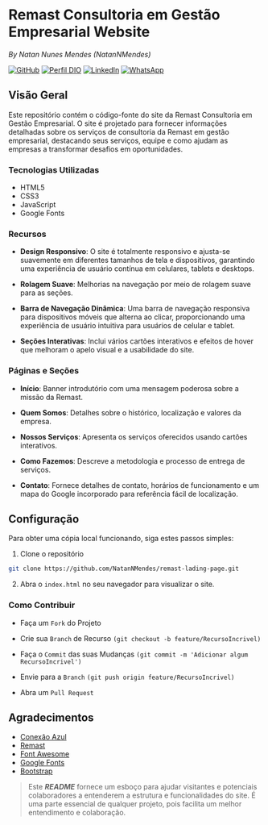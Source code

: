 # Remast Consultoria em Gestão Empresarial Website
_By Natan Nunes Mendes (NatanNMendes)_

[![GitHub](https://img.shields.io/badge/GitHub-181717?style=for-the-badge&logo=github&logoColor=white)](https://github.com/NatanNMendes)
[![Perfil DIO](https://img.shields.io/badge/-Meu%20Perfil%20na%20DIO-3333FF?style=for-the-badge&logo=gitbook&logoColor=white)](https://www.dio.me/users/natan_nunes_mendes_95684)
[![LinkedIn](https://img.shields.io/badge/linkedin-%230077B5.svg?style=for-the-badge&logo=linkedin&logoColor=white)](https://www.linkedin.com/in/natan-nunes-mendes-progamador/)
[![WhatsApp](https://img.shields.io/badge/WhatsApp-25D366?style=for-the-badge&logo=whatsapp&logoColor=white)](https://wa.me/5575988055119)  


## Visão Geral
Este repositório contém o código-fonte do site da Remast Consultoria em Gestão Empresarial. O site é projetado para fornecer informações detalhadas sobre os serviços de consultoria da Remast em gestão empresarial, destacando seus serviços, equipe e como ajudam as empresas a transformar desafios em oportunidades.

### Tecnologias Utilizadas
- HTML5
- CSS3
- JavaScript
- Google Fonts

### Recursos

- **Design Responsivo**: O site é totalmente responsivo e ajusta-se suavemente em diferentes tamanhos de tela e dispositivos, garantindo uma experiência de usuário contínua em celulares, tablets e desktops.

- **Rolagem Suave**: Melhorias na navegação por meio de rolagem suave para as seções.

- **Barra de Navegação Dinâmica**: Uma barra de navegação responsiva para dispositivos móveis que alterna ao clicar, proporcionando uma experiência de usuário intuitiva para usuários de celular e tablet.

- **Seções Interativas**: Inclui vários cartões interativos e efeitos de hover que melhoram o apelo visual e a usabilidade do site.

### Páginas e Seções
- **Início**: Banner introdutório com uma mensagem poderosa sobre a missão da Remast.

- **Quem Somos**: Detalhes sobre o histórico, localização e valores da empresa.

- **Nossos Serviços**: Apresenta os serviços oferecidos usando cartões interativos.

- **Como Fazemos**: Descreve a metodologia e processo de entrega de serviços.

- **Contato**: Fornece detalhes de contato, horários de funcionamento e um mapa do Google incorporado para referência fácil de localização.

## Configuração

Para obter uma cópia local funcionando, siga estes passos simples:

1. Clone o repositório

```bash
git clone https://github.com/NatanNMendes/remast-lading-page.git
```

2. Abra o `index.html` no seu navegador para visualizar o site.

### Como Contribuir

- Faça um `Fork` do Projeto

- Crie sua `Branch` de Recurso `(git checkout -b feature/RecursoIncrivel)`

- Faça o `Commit` das suas Mudanças `(git commit -m 'Adicionar algum RecursoIncrivel')`

- Envie para a `Branch` `(git push origin feature/RecursoIncrivel)`

- Abra um `Pull Request`

## Agradecimentos

- [Conexão Azul](https://www.conexaoazul.com/)
- [Remast](https://www.conexaoazul.com/)
- [Font Awesome](https://fontawesome.com/)
- [Google Fonts](https://fonts.google.com/)
- [Bootstrap](https://getbootstrap.com/docs/5.3/getting-started/introduction/)

>Este **_README_** fornece um esboço para ajudar visitantes e potenciais colaboradores a entenderem a estrutura e funcionalidades do site. É uma parte essencial de qualquer projeto, pois facilita um melhor entendimento e colaboração.
